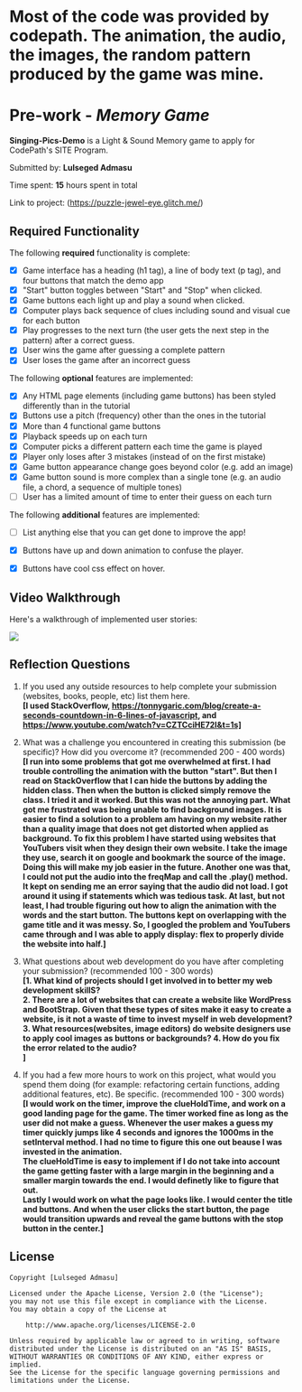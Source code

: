 # Most of the code was provided by codepath. The animation, the audio, the images, the random pattern produced by the game was mine.
# Pre-work - _Memory Game_

**Singing-Pics-Demo** is a Light & Sound Memory game to apply for CodePath's SITE Program.

Submitted by: **Lulseged Admasu**

Time spent: **15** hours spent in total

Link to project: (https://puzzle-jewel-eye.glitch.me/)

## Required Functionality

The following **required** functionality is complete:

- [x] Game interface has a heading (h1 tag), a line of body text (p tag), and four buttons that match the demo app
- [x] "Start" button toggles between "Start" and "Stop" when clicked.
- [x] Game buttons each light up and play a sound when clicked.
- [x] Computer plays back sequence of clues including sound and visual cue for each button
- [x] Play progresses to the next turn (the user gets the next step in the pattern) after a correct guess.
- [x] User wins the game after guessing a complete pattern
- [x] User loses the game after an incorrect guess

The following **optional** features are implemented:

- [x] Any HTML page elements (including game buttons) has been styled differently than in the tutorial
- [x] Buttons use a pitch (frequency) other than the ones in the tutorial
- [x] More than 4 functional game buttons
- [x] Playback speeds up on each turn
- [x] Computer picks a different pattern each time the game is played
- [x] Player only loses after 3 mistakes (instead of on the first mistake)
- [x] Game button appearance change goes beyond color (e.g. add an image)
- [x] Game button sound is more complex than a single tone (e.g. an audio file, a chord, a sequence of multiple tones)
- [ ] User has a limited amount of time to enter their guess on each turn

The following **additional** features are implemented:

- [ ] List anything else that you can get done to improve the app!
- [x] Buttons have up and down animation to confuse the player.
- [x] Buttons have cool css effect on hover.


## Video Walkthrough

Here's a walkthrough of implemented user stories:

<img src="CodePathApp.gif">


## Reflection Questions

1. If you used any outside resources to help complete your submission (websites, books, people, etc) list them here. <BR>
   <b>[I used StackOverflow, https://tonnygaric.com/blog/create-a-seconds-countdown-in-6-lines-of-javascript, and https://www.youtube.com/watch?v=CZTCciHE72I&t=1s]</b>

2. What was a challenge you encountered in creating this submission (be specific)? How did you overcome it? (recommended 200 - 400 words)<BR> 
   <b>[I run into some problems that got me overwhelmed at first. I had trouble controlling the animation with the button "start". But then I read on StackOverflow that I can hide the buttons by adding the hidden class. Then when the button is clicked simply remove the class. I tried it and it worked. But this was not the annoying part. What got me frustrated was being unable to find background images. It is easier to find a solution to a problem am having on my website rather than a quality image that does not get distorted when applied as background. To fix this problem I have started using websites that YouTubers visit when they design their own website. I take the image they use, search it on google and bookmark the source of the image. Doing this will make my job easier in the future.  Another one was that, I could not put the audio into the freqMap and call the .play() method. It kept on sending me an error saying that the audio did not load. I got around it using if statements which was tedious task. At last, but not least, I had trouble figuring out how to align the animation with the words and the start button. The buttons kept on overlapping with the game title and it was messy. So, I googled the problem and YouTubers came through and I was able to apply display: flex to properly divide the website into half.]</b>

3. What questions about web development do you have after completing your submission? (recommended 100 - 300 words) <BR>
   <b>[1. What kind of projects should I get involved in to better my web development skillS?<BR>
       2. There are a lot of websites that can create a website like WordPress and BootStrap. Given that these types of sites make it easy to create a website, is it not a waste of time to invest myself in web development?<BR>
       3. What resources(websites, image editors) do website designers use to apply cool images as buttons or backgrounds?
       4. How do you fix the error related to the audio? <br>]</b>

4. If you had a few more hours to work on this project, what would you spend them doing (for example: refactoring certain functions, adding additional features, etc). Be specific. (recommended 100 - 300 words)<BR>
   <b>[I would work on the timer, improve the clueHoldTime, and work on a good landing page for the game. The timer worked fine as long as the user did not make a guess. Whenever the user makes a guess my timer quickly jumps like 4 seconds and ignores the 1000ms in the setInterval method. I had no time to figure this one out beause I was invested in the animation. <BR> The clueHoldTime is easy to implement if I do not take into account the game getting faster with a large margin in the beginning and a smaller margin towards the end. I would definetly like to figure that out.<BR> Lastly I would work on what the page looks like. I would center the title and buttons. And when the user clicks the start button, the page would transition upwards and reveal the game buttons with the stop button in the center.]</b>

## License

    Copyright [Lulseged Admasu]

    Licensed under the Apache License, Version 2.0 (the "License");
    you may not use this file except in compliance with the License.
    You may obtain a copy of the License at

        http://www.apache.org/licenses/LICENSE-2.0

    Unless required by applicable law or agreed to in writing, software
    distributed under the License is distributed on an "AS IS" BASIS,
    WITHOUT WARRANTIES OR CONDITIONS OF ANY KIND, either express or implied.
    See the License for the specific language governing permissions and
    limitations under the License.
